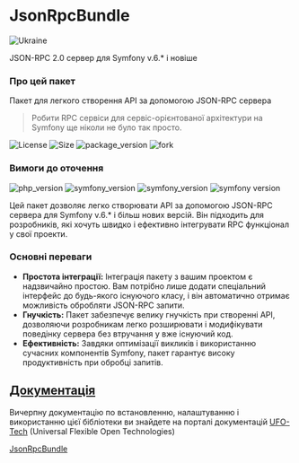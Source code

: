 # JsonRpcBundle
![Ukraine](https://img.shields.io/badge/%D0%A1%D0%BB%D0%B0%D0%B2%D0%B0-%D0%A3%D0%BA%D1%80%D0%B0%D1%97%D0%BD%D1%96-yellow?labelColor=blue)

JSON-RPC 2.0 сервер для Symfony v.6.* і новіше

### Про цей пакет

Пакет для легкого створення API за допомогою JSON-RPC сервера  

>Робити RPC сервіси для сервіс-орієнтованої архітектури на Symfony ще ніколи не було так просто.

![License](https://img.shields.io/badge/license-MIT-green?labelColor=7b8185)
 ![Size](https://img.shields.io/github/repo-size/ufo-tech/json-rpc-bundle?label=Size%20of%20the%20repository)
 ![package_version](https://img.shields.io/github/v/tag/ufo-tech/json-rpc-bundle?color=blue&label=Latest%20Version&logo=Packagist&logoColor=white&labelColor=7b8185)
 ![fork](https://img.shields.io/github/forks/ufo-tech/json-rpc-bundle?color=green&logo=github&style=flat)

### Вимоги до оточення
![php_version](https://img.shields.io/packagist/dependency-v/ufo-tech/json-rpc-bundle/php?logo=PHP&logoColor=white)
 ![symfony_version](https://img.shields.io/packagist/dependency-v/ufo-tech/json-rpc-bundle/symfony/framework-bundle?label=Symfony&logo=Symfony&logoColor=white)
 ![symfony_version](https://img.shields.io/packagist/dependency-v/ufo-tech/json-rpc-bundle/symfony/serializer?label=SymfonySerializer&logo=Symfony&logoColor=white)
 ![symfony version](https://img.shields.io/packagist/dependency-v/ufo-tech/json-rpc-bundle/symfony/serializer?label=SymfonyCache&logo=Symfony&logoColor=white)

Цей пакет дозволяє легко створювати API за допомогою JSON-RPC сервера для Symfony v.6.* і більш нових версій. Він підходить для розробників, які хочуть швидко і ефективно інтегрувати RPC функціонал у свої проекти.

### Основні переваги
- **Простота інтеграції:** Інтеграція пакету з вашим проектом є надзвичайно простою. Вам потрібно лише додати спеціальний інтерфейс до будь-якого існуючого класу, і він автоматично отримає можливість обробляти JSON-RPC запити.
- **Гнучкість:** Пакет забезпечує велику гнучкість при створенні API, дозволяючи розробникам легко розширювати і модифікувати поведінку сервера без втручання у вже існуючий код.
- **Ефективність:** Завдяки оптимізації викликів і використанню сучасних компонентів Symfony, пакет гарантує високу продуктивність при обробці запитів.

## [Документація](https://docs.ufo-tech.space/bin/view/docs/JsonRpcBundle/?language=uk)
Вичерпну документацію по встановленню, налаштуванню і використанню цієї бібліотеки ви знайдете на порталі документацій [UFO-Tech](https://docs.ufo-tech.space/?language=uk) (Universal Flexible Open Technologies)

[JsonRpcBundle](https://docs.ufo-tech.space/bin/view/docs/JsonRpcBundle/?language=uk)